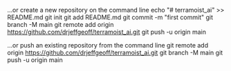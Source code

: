 …or create a new repository on the command line
echo "# terramoist_ai" >> README.md
git init
git add README.md
git commit -m "first commit"
git branch -M main
git remote add origin https://github.com/drjeffgeoff/terramoist_ai.git
git push -u origin main

…or push an existing repository from the command line
git remote add origin https://github.com/drjeffgeoff/terramoist_ai.git
git branch -M main
git push -u origin main
